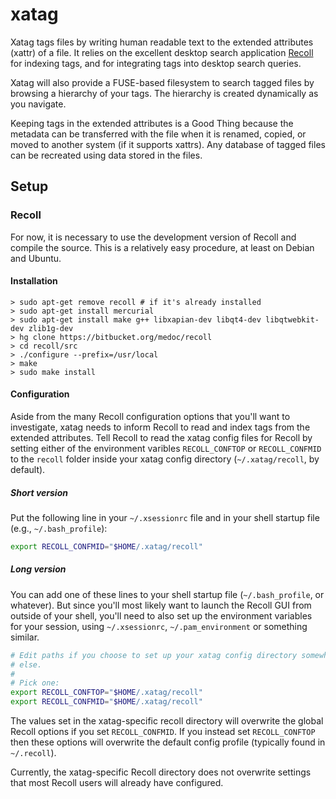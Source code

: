 # xatag #

Xatag tags files by writing human readable text to the extended attributes
(xattr) of a file.  It relies on the excellent desktop search application
[Recoll](http://recoll.org) for indexing tags, and for integrating tags into
desktop search queries.

Xatag will also provide a FUSE-based filesystem to search tagged files by
browsing a hierarchy of your tags.  The hierarchy is created dynamically as
you navigate.

Keeping tags in the extended attributes is a Good Thing because the metadata
can be transferred with the file when it is renamed, copied, or moved to
another system (if it supports xattrs).  Any database of tagged files can be
recreated using data stored in the files.

## Setup ##

### Recoll ###

For now, it is necessary to use the development version of Recoll and compile
the source.  This is a relatively easy procedure, at least on Debian and Ubuntu.

#### Installation ####

```
> sudo apt-get remove recoll # if it's already installed
> sudo apt-get install mercurial
> sudo apt-get install make g++ libxapian-dev libqt4-dev libqtwebkit-dev zlib1g-dev
> hg clone https://bitbucket.org/medoc/recoll
> cd recoll/src
> ./configure --prefix=/usr/local
> make
> sudo make install
```

#### Configuration ####

Aside from the many Recoll configuration options that you'll want to
investigate, xatag needs to inform Recoll to read and index tags from the
extended attributes.  Tell Recoll to read the xatag config files for Recoll by
setting either of the environment varibles `RECOLL_CONFTOP` or
`RECOLL_CONFMID` to the `recoll` folder inside your xatag config directory
(`~/.xatag/recoll`, by default).

##### Short version #####

Put the following line in your `~/.xsessionrc` file and in your shell startup
file (e.g., `~/.bash_profile`):

```bash
export RECOLL_CONFMID="$HOME/.xatag/recoll"
```

##### Long version #####

You can add one of these lines to your shell startup file (`~/.bash_profile`, or
whatever).  But since you'll most likely want to launch the Recoll GUI from
outside of your shell, you'll need to also set up the environment variables
for your session, using `~/.xsessionrc`, `~/.pam_environment` or something
similar.

```bash
# Edit paths if you choose to set up your xatag config directory somewhere
# else.
#
# Pick one:
export RECOLL_CONFTOP="$HOME/.xatag/recoll"
export RECOLL_CONFMID="$HOME/.xatag/recoll"
```

The values set in the xatag-specific recoll directory will overwrite the
global Recoll options if you set `RECOLL_CONFMID`.  If you instead set
`RECOLL_CONFTOP` then these options will overwrite the default config profile
(typically found in `~/.recoll`).

Currently, the xatag-specific Recoll directory does not overwrite settings
that most Recoll users will already have configured.
